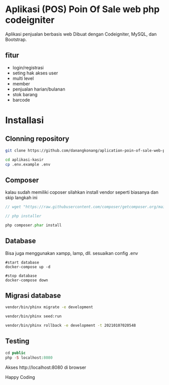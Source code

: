 # Aplikasi (POS) Poin Of Sale web php codeigniter
Aplikasi penjualan berbasis web Dibuat dengan Codeigniter, MySQL, dan Bootstrap.

## fitur
- login/registrasi
- seting hak akses user
- multi level
- member
- penjualan harian/bulanan
- stok barang
- barcode

# Installasi

## Clonning repository

```bash
git clone https://github.com/danangkonang/aplication-poin-of-sale-web-php-codeigniter.git aplikasi-kasir

cd aplikasi-kasir
cp .env.example .env
```

## Composer

kalau sudah memiliki coposer silahkan install vendor seperti biasanya dan skip langkah ini

```php
// wget "https://raw.githubusercontent.com/composer/getcomposer.org/main/web/installer"

// php installer

php composer.phar install
```

## Database

Bisa juga menggunakan xampp, lamp, dll. sesuaikan config .env

```
#start database
docker-compose up -d

#stop database
docker-compose down
```

## Migrasi database

```bash
vendor/bin/phinx migrate -e development

vendor/bin/phinx seed:run

vendor/bin/phinx rollback -e development -t 20210107020548
```

## Testing

```php
cd public
php -S localhost:8080
```

Akses http://localhost:8080 di browser

Happy Coding

<!-- danangkonang21@gmail.com -->
